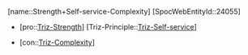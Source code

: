 ﻿---
type: TrizContradiction
aliases:
- Strength+Self-service-Complexity
license: CC BY-SA 4.0
copyright: https://github.com/SpocWeb
IsDeleted: false
IsReadOnly: false
Confidential: public
tags: 
- Triz/Contradiction
---
[name::Strength+Self-service-Complexity]
[SpocWebEntityId::24055]
+ [pro::[Triz-Strength](tech/Triz/Parameter/Triz-Strength.md)]
[Triz-Principle::[Triz-Self-service](tech/Triz/Principle/Triz-Self-service.md)]
- [con::[Triz-Complexity](tech/Triz/Parameter/Triz-Complexity.md)]

